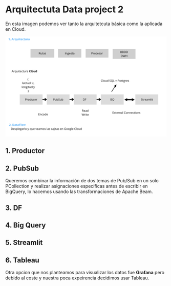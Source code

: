 # Arquitectuta Data project 2

En esta imagen podemos ver tanto la arquitetcuta básica como la aplicada en Cloud.
<p align="center">
    <img src="./imagenes/arquitectura.png" alt="Texto alternativo"/>
</p>


## 1. Productor


## 2. PubSub


Queremos combinar la información de dos temas de Pub/Sub en un solo PCollection y realizar asignaciones específicas antes de escribir en BigQuery, lo hacemos usando las transformaciones de Apache Beam.


## 3. DF

## 4. Big Query 

## 5. Streamlit

## 6. Tableau

Otra opcion que nos planteamos para visualizar los datos fue **Grafana** pero debido al coste y nuestra poca expeirencia decidimos usar Tableau.


